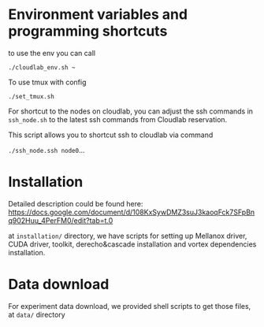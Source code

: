 # Environment variables and programming shortcuts

to use the env you can call
```
./cloudlab_env.sh ~
```

To use tmux with config
```
./set_tmux.sh
```

For shortcut to the nodes on cloudlab, you can adjust the ssh commands in ```ssh_node.sh``` to the latest ssh commands from Cloudlab reservation.

This script allows you to shortcut ssh to cloudlab via command 

```./ssh_node.ssh node0```...


# Installation

Detailed description could be found here: https://docs.google.com/document/d/108KxSywDMZ3suJ3kaoqFck7SFpBnq902Huu_4PerFM0/edit?tab=t.0

at ```installation/``` directory, we have scripts for setting up Mellanox driver, CUDA driver, toolkit, derecho&cascade installation and vortex dependencies installation. 



# Data download

For experiment data download, we provided shell scripts to get those files, at ```data/``` directory
